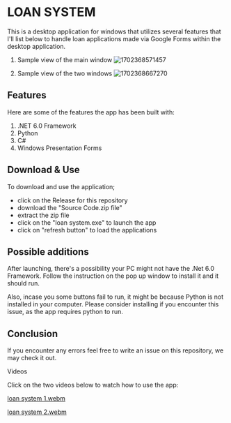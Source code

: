 # LOAN SYSTEM

This is a desktop application for windows that utilizes several features that I'll list below to handle loan applications made via Google Forms within the desktop application. 

1. Sample view of the main window 
![1702368571457](https://github.com/mulwa06/Loan-System/assets/91142002/e54ef9e6-b896-440a-8010-1b08dfe45bdb)

2. Sample view of the two windows 
![1702368667270](https://github.com/mulwa06/Loan-System/assets/91142002/3b559d04-c095-41f2-86d5-5e2b5044f75d)

## Features

Here are some of the features the app has been built with:

1. .NET 6.0 Framework
2. Python
3. C#
4. Windows Presentation Forms

## Download & Use

To download and use the application; 
- click on the Release for this repository
- download the "Source Code.zip file"
- extract the zip file
- click on the "loan system.exe" to launch the app
- click on "refresh button" to load the applications

## Possible additions

After launching, there's a possibility your PC might not have the .Net 6.0 Framework. Follow the instruction on the pop up window to install it and it should run.

Also, incase you some buttons fail to run, it might be because Python is not installed in your computer. Please consider installing if you encounter this issue, as the app requires python to run.

## Conclusion
If you encounter any errors feel free to write an issue on this repository, we may check it out.

Videos

Click on the two videos below to watch how to use the app:

[loan system 1.webm](https://github.com/mulwa06/Loan-System/assets/91142002/c60d0da1-0266-443b-bc9c-e079fb5616b0)

[loan system 2.webm](https://github.com/mulwa06/Loan-System/assets/91142002/a4381719-a68c-404e-b465-f24508e404af)

